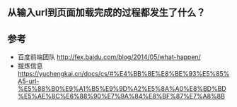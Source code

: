## 从输入url到页面加载完成的过程都发生了什么？

## 参考

- 百度前端团队 http://fex.baidu.com/blog/2014/05/what-happen/
- 提炼信息 https://yuchengkai.cn/docs/cs/#%E4%BB%8E%E8%BE%93%E5%85%A5-url-%E5%88%B0%E9%A1%B5%E9%9D%A2%E5%8A%A0%E8%BD%BD%E5%AE%8C%E6%88%90%E7%9A%84%E8%BF%87%E7%A8%8B